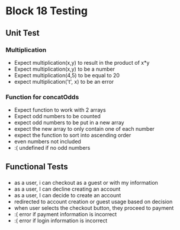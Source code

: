 # Block 18 Testing 

## Unit Test
  ### Multiplication 
  * Expect multiplication(x,y) to result in the product of x*y
   *  Expect multiplication(x,y) to be a number
   * Expect multiplication(4,5) to be equal to 20
   * expect multiplication('t', x) to be an error 

### Function for concatOdds
* Expect function to work with 2 arrays
* Expect odd numbers to be counted
* expect odd numbers to be put in a new array 
* expect the new array to only contain one of each number
* expect the function to sort into ascending order
* even numbers not included
* :( undefined if no odd numbers
## Functional Tests
  ### 
  * as a user, i can checkout as a guest or with my information 
  * as a user, I can decline creating an account
  * as a user, I can decide to create an account
  * redirected to account creation or guest usage based on decision 
  * when user selects the checkout button, they proceed to payment
  * :( error if payment information is incorrect
  * :( error if login information is incorrect
